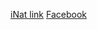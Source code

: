 [iNat link](https://www.inaturalist.org/people/166236)
[Facebook](https://www.facebook.com/garrett.taylor.50115/)

